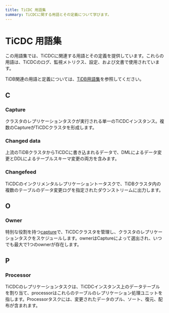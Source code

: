 ```yaml
---
title: TiCDC 用語集
summary: TiCDCに関する用語とその定義について学びます。
---
```


# TiCDC 用語集

この用語集では、TiCDCに関連する用語とその定義を提供しています。これらの用語は、TiCDCのログ、監視メトリクス、設定、および文書で使用されています。

TiDB関連の用語と定義については、[TiDB用語集](/glossary.md)を参照してください。

## C

### Capture

クラスタのレプリケーションタスクが実行される単一のTiCDCインスタンス。複数のCaptureがTiCDCクラスタを形成します。

### Changed data

上流のTiDBクラスタからTiCDCに書き込まれるデータで、DMLによるデータ変更とDDLによるテーブルスキーマ変更の両方を含みます。

### Changefeed

TiCDCのインクリメンタルレプリケーショントータスクで、TiDBクラスタ内の複数のテーブルのデータ変更ログを指定されたダウンストリームに出力します。

## O

### Owner

特別な役割を持つ[capture](#capture)で、TiCDCクラスタを管理し、クラスタのレプリケーションタスクをスケジュールします。ownerはCaptureによって選出され、いつでも最大で1つのownerが存在します。

## P

### Processor

TiCDCのレプリケーションタスクは、TiCDCインスタンス上のデータテーブルを割り当て、processorはこれらのテーブルのレプリケーション処理ユニットを指します。Processorタスクには、変更されたデータのプル、ソート、復元、配布が含まれます。